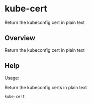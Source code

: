 # kube-cert

Return the kubeconfig cert in plain text

## Overview

Return the kubeconfig cert in plain text



## Help

Usage:

Return the kubeconfig certs in plain text

```bash
kube-cert
```
